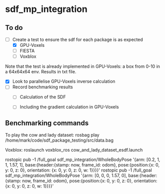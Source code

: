 # sdf_mp_integration

## To do

- [ ] Create a test to ensure the sdf for each package is as expected
    - [x] GPU-Voxels
    - [ ] FIESTA
    - [ ] Voxblox

Note that the test is already implemented in GPU-Voxels: a box from 0-10 in a 64x64x64 env. Results in txt file.

- [x] Look to parallelise GPU-Voxels inverse calculation
- [ ] Record benchmarking results
    - [ ] Calculation of the SDF
    - [ ] Including the gradient calculation in GPU-Voxels


## Benchmarking commands

To play the cow and lady dataset:
rosbag play /home/mark/code/sdf_package_testing/src/data.bag

Voxblox:
roslaunch voxblox_ros cow_and_lady_dataset_esdf.launch


rostopic pub -1 /full_goal sdf_mp_integration/WholeBodyPose '{arm: [0.2, 1, 1, 1.57, 1], base:{header:{stamp: now, frame_id: odom}, pose:{position:{x: 0, y: 0, z: 0}, orientation: {x: 0, y: 0, z: 0, w: 1}}}}'
rostopic pub -1 /full_goal sdf_mp_integration/WholeBodyPose '{arm: [0, 0, 0, 1.57, 0], base:{header:{stamp: now, frame_id: odom}, pose:{position:{x: 0, y: 0, z: 0}, orientation: {x: 0, y: 0, z: 0, w: 1}}}}'
